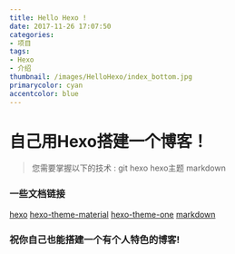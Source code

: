 ```yaml
---
title: Hello Hexo !
date: 2017-11-26 17:07:50
categories:
- 项目
tags:
- Hexo
- 介绍
thumbnail: /images/HelloHexo/index_bottom.jpg
primarycolor: cyan
accentcolor: blue
---
```

# 自己用Hexo搭建一个博客！
>  您需要掌握以下的技术 :
git hexo hexo主题 markdown 

### 一些文档链接
[hexo](https://hexo.io/zh-cn/docs/)
[hexo-theme-material](https://github.com/viosey/hexo-theme-material)
[hexo-theme-one](https://github.com/EYHN/hexo-theme-one)
[markdown](http://wowubuntu.com/markdown/basic.html)

### 祝你自己也能搭建一个有个人特色的博客! 